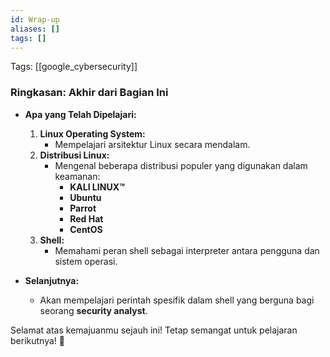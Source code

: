 ```yaml
---
id: Wrap-up
aliases: []
tags: []
---
```


Tags: [[google_cybersecurity]]

### Ringkasan: **Akhir dari Bagian Ini**

- **Apa yang Telah Dipelajari:**

  1. **Linux Operating System:**
     - Mempelajari arsitektur Linux secara mendalam.
  2. **Distribusi Linux:**
     - Mengenal beberapa distribusi populer yang digunakan dalam keamanan:
       - **KALI LINUX™**
       - **Ubuntu**
       - **Parrot**
       - **Red Hat**
       - **CentOS**
  3. **Shell:**
     - Memahami peran shell sebagai interpreter antara pengguna dan sistem operasi.

- **Selanjutnya:**
  - Akan mempelajari perintah spesifik dalam shell yang berguna bagi seorang **security analyst**.

Selamat atas kemajuanmu sejauh ini! Tetap semangat untuk pelajaran berikutnya! 🎉
